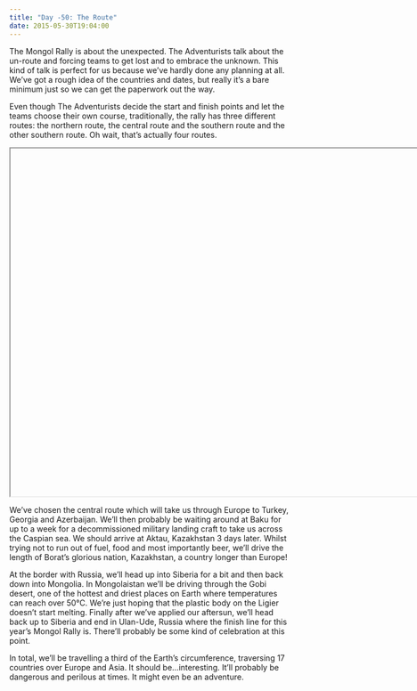 ```yaml
---
title: "Day -50: The Route"
date: 2015-05-30T19:04:00
---
```


The Mongol Rally is about the unexpected. The Adventurists talk about the un-route and forcing teams to get lost and to embrace the unknown. This kind of talk is perfect for us because we’ve hardly done any planning at all. We’ve got a rough idea of the countries and dates, but really it’s a bare minimum just so we can get the paperwork out the way.

Even though The Adventurists decide the start and finish points and let the teams choose their own course, traditionally, the rally has three different routes: the northern route, the central route and the southern route and the other southern route. Oh wait, that’s actually four routes.

<iframe data-src="https://www.google.com/maps/d/embed?mid=zGpebCP8Wz1o.kk3Ja8YCumMM" width="980" height="625" class="lazyload update__image" style="min-height:300px;" title="The Route"></iframe>

We’ve chosen the central route which will take us through Europe to Turkey, Georgia and Azerbaijan. We’ll then probably be waiting around at Baku for up to a week for a decommissioned military landing craft to take us across the Caspian sea. We should arrive at Aktau, Kazakhstan 3 days later. Whilst trying not to run out of fuel, food and most importantly beer, we’ll drive the length of Borat’s glorious nation, Kazakhstan, a country longer than Europe!

At the border with Russia, we’ll head up into Siberia for a bit and then back down into Mongolia. In Mongolaistan we’ll be driving through the Gobi desert, one of the hottest and driest places on Earth where temperatures can reach over 50°C. We’re just hoping that the plastic body on the Ligier doesn’t start melting. Finally after we’ve applied our aftersun, we’ll head back up to Siberia and end in Ulan-Ude, Russia where the finish line for this year’s Mongol Rally is. There’ll probably be some kind of celebration at this point.

In total, we’ll be travelling a third of the Earth’s circumference, traversing 17 countries over Europe and Asia. It should be…interesting. It’ll probably be dangerous and perilous at times. It might even be an adventure.